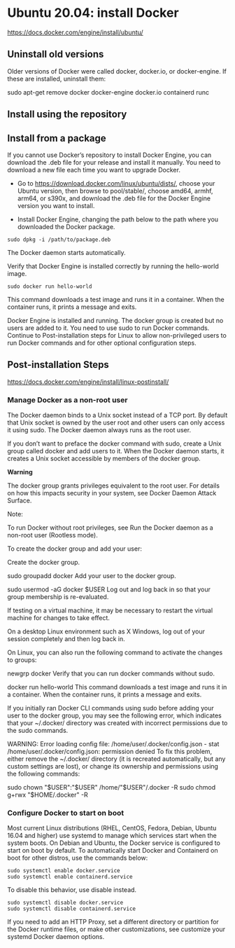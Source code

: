 
# Ubuntu 20.04: install Docker

https://docs.docker.com/engine/install/ubuntu/


## Uninstall old versions
Older versions of Docker were called docker, docker.io, or docker-engine. If these are installed, uninstall them:

sudo apt-get remove docker docker-engine docker.io containerd runc

## Install using the repository

## Install from a package

If you cannot use Docker’s repository to install Docker Engine, you can download the .deb file for your release and install it manually. You need to download a new file each time you want to upgrade Docker.

- Go to https://download.docker.com/linux/ubuntu/dists/, choose your Ubuntu version, then browse to pool/stable/, choose amd64, armhf, arm64, or s390x, and download the .deb file for the Docker Engine version you want to install.

- Install Docker Engine, changing the path below to the path where you downloaded the Docker package.

```
sudo dpkg -i /path/to/package.deb
```

The Docker daemon starts automatically.

Verify that Docker Engine is installed correctly by running the hello-world image.

```
sudo docker run hello-world
```

This command downloads a test image and runs it in a container. When the container runs, it prints a message and exits.

Docker Engine is installed and running. The docker group is created but no users are added to it. You need to use sudo to run Docker commands. Continue to Post-installation steps for Linux to allow non-privileged users to run Docker commands and for other optional configuration steps.

## Post-installation Steps

https://docs.docker.com/engine/install/linux-postinstall/


### Manage Docker as a non-root user
The Docker daemon binds to a Unix socket instead of a TCP port. By default that Unix socket is owned by the user root and other users can only access it using sudo. The Docker daemon always runs as the root user.

If you don’t want to preface the docker command with sudo, create a Unix group called docker and add users to it. When the Docker daemon starts, it creates a Unix socket accessible by members of the docker group.

**Warning**

The docker group grants privileges equivalent to the root user. For details on how this impacts security in your system, see Docker Daemon Attack Surface.

Note:

To run Docker without root privileges, see Run the Docker daemon as a non-root user (Rootless mode).

To create the docker group and add your user:

Create the docker group.

 sudo groupadd docker
Add your user to the docker group.

 sudo usermod -aG docker $USER
Log out and log back in so that your group membership is re-evaluated.

If testing on a virtual machine, it may be necessary to restart the virtual machine for changes to take effect.

On a desktop Linux environment such as X Windows, log out of your session completely and then log back in.

On Linux, you can also run the following command to activate the changes to groups:

 newgrp docker 
Verify that you can run docker commands without sudo.

 docker run hello-world
This command downloads a test image and runs it in a container. When the container runs, it prints a message and exits.

If you initially ran Docker CLI commands using sudo before adding your user to the docker group, you may see the following error, which indicates that your ~/.docker/ directory was created with incorrect permissions due to the sudo commands.

WARNING: Error loading config file: /home/user/.docker/config.json -
stat /home/user/.docker/config.json: permission denied
To fix this problem, either remove the ~/.docker/ directory (it is recreated automatically, but any custom settings are lost), or change its ownership and permissions using the following commands:

 sudo chown "$USER":"$USER" /home/"$USER"/.docker -R
 sudo chmod g+rwx "$HOME/.docker" -R


### Configure Docker to start on boot

Most current Linux distributions (RHEL, CentOS, Fedora, Debian, Ubuntu 16.04 and higher) use systemd to manage which services start when the system boots. On Debian and Ubuntu, the Docker service is configured to start on boot by default. To automatically start Docker and Containerd on boot for other distros, use the commands below:

```
sudo systemctl enable docker.service
sudo systemctl enable containerd.service
```

To disable this behavior, use disable instead.

```
sudo systemctl disable docker.service
sudo systemctl disable containerd.service
```
If you need to add an HTTP Proxy, set a different directory or partition for the Docker runtime files, or make other customizations, see customize your systemd Docker daemon options.



